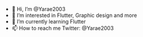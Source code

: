 - 👋 Hi, I’m @Yarae2003
- 👀 I’m interested in Flutter, Graphic design and more
- 🌱 I’m currently learning Flutter
- 📫 How to reach me Twitter: @Yarae2003

<!---
Yarae2003/Yarae2003 is a ✨ special ✨ repository because its `README.md` (this file) appears on your GitHub profile.
You can click the Preview link to take a look at your changes.
--->
